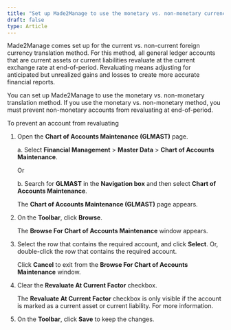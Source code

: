 ```yaml
---
title: "Set up Made2Manage to use the monetary vs. non-monetary currency translation method"
draft: false
type: Article
---
```


Made2Manage comes set up for the current vs. non-current foreign currency translation method. For this method, all general ledger accounts that are current assets or current liabilities revaluate at the current exchange rate at end-of-period. Revaluating means adjusting for anticipated but unrealized gains and losses to create more accurate financial reports.

You can set up Made2Manage to use the monetary vs. non-monetary translation method. If you use the monetary vs. non-monetary method, you must prevent non-monetary accounts from revaluating at end-of-period.

To prevent an account from revaluating

1. Open the **Chart of Accounts Maintenance (GLMAST)** page.

    a. Select **Financial Management** > **Master Data** > **Chart of Accounts Maintenance**.

    Or

    b. Search for **GLMAST** in the **Navigation box** and then select **Chart of Accounts Maintenance**.

    The **Chart of Accounts Maintenance (GLMAST)** page appears.

2. On the **Toolbar**, click **Browse**.

    The **Browse For Chart of Accounts Maintenance** window appears.

3. Select the row that contains the required account, and click **Select**. Or, double-click the row that contains the required account.

    Click **Cancel** to exit from the **Browse For Chart of Accounts Maintenance** window.

4. Clear the **Revaluate At Current Factor** checkbox.

    The **Revaluate At Current Factor** checkbox is only visible if the account is marked as a current asset or current liability. For more information.

5. On the **Toolbar**, click **Save** to keep the changes.

​